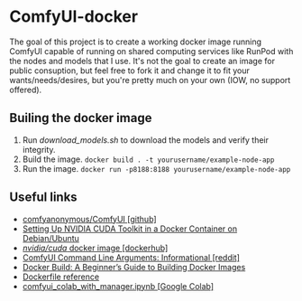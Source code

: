 # ComfyUI-docker
The goal of this project is to create a working docker image running ComfyUI capable of running on shared computing services like RunPod with the nodes and models that I use.  It's not the goal to create an image for public consuption, but feel free to fork it and change it to fit your wants/needs/desires, but you're pretty much on your own (IOW, no support offered).

## Builing the docker image
1. Run *download_models.sh* to download the models and verify their integrity.
2. Build the image. ```docker build . -t yourusername/example-node-app```
3. Run the image. ```docker run -p8188:8188 yourusername/example-node-app```

## Useful links
- [comfyanonymous/ComfyUI [github]](https://github.com/comfyanonymous/ComfyUI)
- [Setting Up NVIDIA CUDA Toolkit in a Docker Container on Debian/Ubuntu](https://linuxconfig.org/setting-up-nvidia-cuda-toolkit-in-a-docker-container-on-debian-ubuntu)
- [_nvidia/cuda_ docker image [dockerhub]](https://hub.docker.com/r/nvidia/cuda/)
- [ComfyUI Command Line Arguments: Informational [reddit]](https://www.reddit.com/r/comfyui/comments/15jxydu/comfyui_command_line_arguments_informational/)
- [Docker Build: A Beginner’s Guide to Building Docker Images](https://stackify.com/docker-build-a-beginners-guide-to-building-docker-images/)
- [Dockerfile reference](https://docs.docker.com/reference/dockerfile/)
- [comfyui_colab_with_manager.ipynb [Google Colab]](https://colab.research.google.com/github/ltdrdata/ComfyUI-Manager/blob/main/notebooks/comfyui_colab_with_manager.ipynb)
